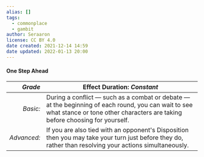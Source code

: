 ```yaml
---
alias: []
tags:
  - commonplace
  - gambit
author: Seraaron
license: CC BY 4.0
date created: 2021-12-14 14:59
date updated: 2022-01-13 20:00
---
```


#### One Step Ahead

|     _Grade_ | Effect Duration: _Constant_                                                                                                                                                        |
| ----------: | ---------------------------------------------------------------------------------------------------------------------------------------------------------------------------------- |
|    _Basic:_ | During a conflict — such as a combat or debate — at the beginning of each round, you can wait to see what stance or tone other characters are taking before choosing for yourself. |
| _Advanced:_ | If you are also tied with an opponent's Disposition then you may take your turn just before they do, rather than resolving your actions simultaneously.                            |
